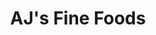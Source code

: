 ---
title: "AJ's Fine Foods"
url: /scottsdale/ajs-fine-foods-north-scottsdale-road/
shop: supermarket
---